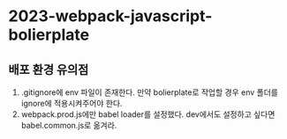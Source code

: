 # 2023-webpack-javascript-bolierplate

## 배포 환경 유의점
1. .gitignore에 env 파일이 존재한다. 만약 bolierplate로 작업할 경우 env 폴더를 ignore에 적용시켜주어야 한다.
2. webpack.prod.js에만 babel loader를 설정했다. dev에서도 설정하고 싶다면 babel.common.js로 옮겨라.